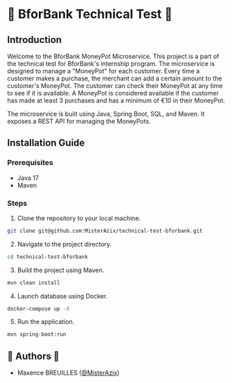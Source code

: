 # 🚀 BforBank Technical Test 🚀

## Introduction

Welcome to the BforBank MoneyPot Microservice. This project is a part of the technical test for BforBank's internship program. The microservice is designed to manage a "MoneyPot" for each customer. Every time a customer makes a purchase, the merchant can add a certain amount to the customer's MoneyPot. The customer can check their MoneyPot at any time to see if it is available. A MoneyPot is considered available if the customer has made at least 3 purchases and has a minimum of €10 in their MoneyPot.

The microservice is built using Java, Spring Boot, SQL, and Maven. It exposes a REST API for managing the MoneyPots.

## Installation Guide

### Prerequisites

- Java 17
- Maven

### Steps

1. Clone the repository to your local machine.
```bash
git clone git@github.com:MisterAzix/technical-test-bforbank.git
```
2. Navigate to the project directory.
```bash
cd technical-test-bforbank
```
3. Build the project using Maven.
```bash
mvn clean install
```
4. Launch database using Docker.
```bash
docker-compose up -d
```
5. Run the application.
```bash
mvn spring-boot:run
```

## 👤️ Authors 👤

- Maxence BREUILLES ([@MisterAzix](https://github.com/MisterAzix))<br />